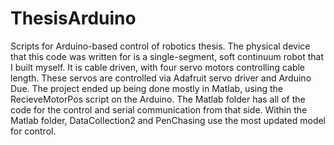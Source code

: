 # ThesisArduino
Scripts for Arduino-based control of robotics thesis. The physical device that this code was written for is a single-segment, soft continuum robot that I built myself. It is cable driven, with four servo motors controlling cable length. These servos are controlled via Adafruit servo driver and Arduino Due. The project ended up being done mostly in Matlab, using the RecieveMotorPos script on the Arduino. The Matlab folder has all of the code for the control and serial communication from that side. Within the Matlab folder, DataCollection2 and PenChasing use the most updated model for control.
